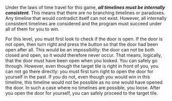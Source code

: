 Under the laws of time travel for this game, ***all timelines must be internally consistent***.
This means that there are no branching timelines or paradoxes. Any timeline that would contradict itself can not exist.
However, all internally consistent timelines are considered and the program must succeed under all of them for you to win.

For this level, you must first look to check if the door is open.
If the door is not open, then turn right and press the button so that the door had been open after all.
This would be an impossibility: the door can not be both closed and open, so it would therefore never occur.
That means, logically, that the door must have been open when you looked. You can safely go through.
However, even though the target tile is right in front of you, you can not go there directly: you must first turn right to open the door for yourself in the past.
If you do not, even though you would win in this timeline, this timeline would not be possible as no one would have opened the door.
In such a case where no timelines are possible, you loose.
After you open the door for yourself, you can safely proceed to the target tile.